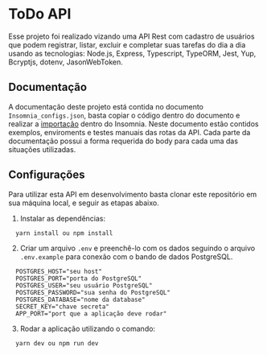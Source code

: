 # ToDo API

Esse projeto foi realizado vizando uma API Rest com cadastro de usuários que podem registrar, listar, excluir e completar suas tarefas do dia a dia usando as tecnologias: Node.js, Express, Typescript, TypeORM, Jest, Yup, Bcryptjs, dotenv, JasonWebToken.

## Documentação

A documentação deste projeto está contida no documento `Insomnia_configs.json`, basta copiar o código dentro do documento e realizar a <a href="https://docs.insomnia.rest/insomnia/import-export-data" target="_blank">importação</a> dentro do Insomnia. Neste documento estão contidos exemplos, enviroments e testes manuais das rotas da API. Cada parte da documentação possui a forma requerida do body para cada uma das situações utilizadas.

## Configurações

Para utilizar esta API em desenvolvimento basta clonar este repositório em sua máquina local, e seguir as etapas abaixo.

1. Instalar as dependências:

```
  yarn install ou npm install
```

2. Criar um arquivo `.env` e preenchê-lo com os dados seguindo o arquivo `.env.example` para conexão com o bando de dados PostgreSQL.

```
  POSTGRES_HOST="seu host"
  POSTGRES_PORT="porta do PostgreSQL"
  POSTGRES_USER="seu usuário PostgreSQL"
  POSTGRES_PASSWORD="sua senha do PostgreSQL"
  POSTGRES_DATABASE="nome da database"
  SECRET_KEY="chave secreta"
  APP_PORT="port que a aplicação deve rodar"
```

3. Rodar a aplicação utilizando o comando:

```
  yarn dev ou npm run dev
```
